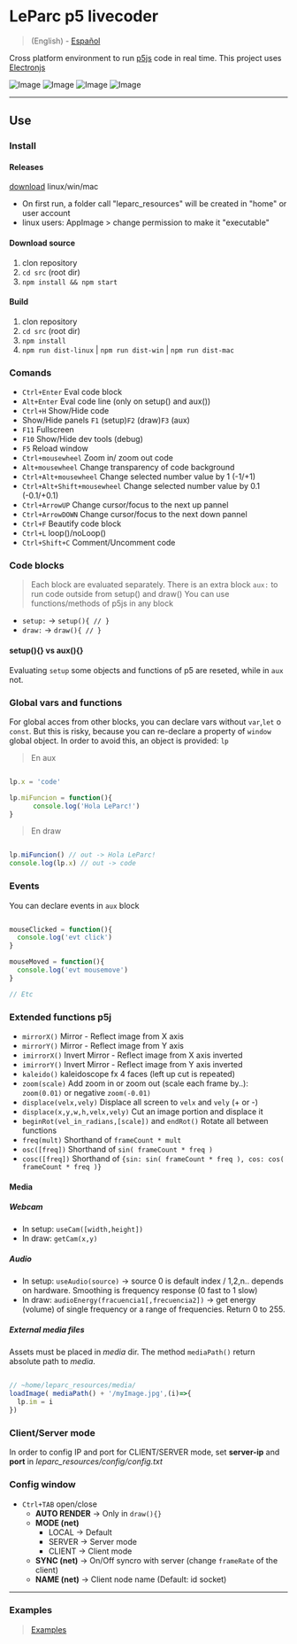 # LeParc p5 livecoder

> (English) - [Español](https://github.com/andrusenn/leparc-lc-p5js/blob/master/README.en.md)

Cross platform environment to run [p5js](http://p5js.org/) code in real time.
This project uses [Electronjs](https://electronjs.org/)

![Image](http://andressenn.com/leparc-lc/c1.jpg)
![Image](http://andressenn.com/leparc-lc/c2.jpg)
![Image](http://andressenn.com/leparc-lc/c3.jpg)
![Image](http://andressenn.com/leparc-lc/c4.jpg)

----

## Use

### Install

#### Releases

[download](https://github.com/andrusenn/leparc-lc-p5js/releases) linux/win/mac

- On first run, a folder call "leparc_resources" will be created in "home" or user account
- linux users: AppImage > change permission to make it "executable"

#### Download source

1. clon repository
2. `cd src` (root dir)
3. `npm install && npm start`

#### Build

1. clon repository
2. `cd src` (root dir)
3. `npm install`
4. `npm run dist-linux` |  `npm run dist-win` | `npm run dist-mac`

### Comands

- `Ctrl+Enter` Eval code block
- `Alt+Enter` Eval code line (only on setup() and aux())
- `Ctrl+H` Show/Hide code
- Show/Hide panels `F1` (setup)`F2` (draw)`F3` (aux)
- `F11` Fullscreen
- `F10` Show/Hide dev tools (debug)
- `F5` Reload window
- `Ctrl+mousewheel` Zoom in/ zoom out code
- `Alt+mousewheel` Change transparency of code background
- `Ctrl+Alt+mousewheel` Change selected number value by 1 (-1/+1)
- `Ctrl+Alt+Shift+mousewheel` Change selected number value by 0.1 (-0.1/+0.1)
- `Ctrl+ArrowUP` Change cursor/focus to the next up pannel
- `Ctrl+ArrowDOWN` Change cursor/focus to the next down pannel
- `Ctrl+F` Beautify code block
- `Ctrl+L` loop()/noLoop()
- `Ctrl+Shift+C` Comment/Uncomment code

### Code blocks

> Each block are evaluated separately. There is an extra block `aux:` to run code outside from setup() and draw()
> You can use functions/methods of p5js in any block

- `setup:` -> `setup(){ // }`
- `draw:` -> `draw(){ // }`

#### setup(){} vs aux(){}

Evaluating `setup` some objects and functions of p5 are reseted, while in `aux` not.

### Global vars and functions

For global acces from other blocks, you can declare vars without `var`,`let` o `const`. But this is risky, because you can re-declare a property of `window` global object.
In order to avoid this, an object is provided: `lp`

> En aux

~~~js

lp.x = 'code'

lp.miFuncion = function(){
      console.log('Hola LeParc!')
}

~~~

> En draw

~~~js

lp.miFuncion() // out -> Hola LeParc!
console.log(lp.x) // out -> code

~~~

### Events

You can declare events in `aux` block

~~~js

mouseClicked = function(){
  console.log('evt click')
}

mouseMoved = function(){
  console.log('evt mousemove')
}

// Etc
~~~

### Extended functions p5j

- `mirrorX()` Mirror - Reflect image from X axis
- `mirrorY()` Mirror - Reflect image from Y axis
- `imirrorX()` Invert Mirror - Reflect image from X axis inverted
- `imirrorY()` Invert Mirror - Reflect image from Y axis inverted
- `kaleido()` kaleidoscope fx 4 faces (left up cut is repeated)
- `zoom(scale)` Add zoom in or zoom out (scale each frame by..): `zoom(0.01)` or negative `zoom(-0.01)`
- `displace(velx,vely)` Displace all screen to `velx` and `vely` (+ or -)
- `displace(x,y,w,h,velx,vely)` Cut an image portion and displace it
- `beginRot(vel_in_radians,[scale])` and `endRot()` Rotate all between functions
- `freq(mult)` Shorthand of `frameCount * mult`
- `osc([freq])` Shorthand of `sin( frameCount * freq )`
- `cosc([freq])` Shorthand of `{sin: sin( frameCount * freq ), cos: cos( frameCount * freq )}`

#### Media

##### Webcam

- In setup: `useCam([width,height])`
- In draw: `getCam(x,y)`

##### Audio

- In setup: `useAudio(source)` -> source 0 is default index / 1,2,n.. depends on hardware. Smoothing is frequency response (0 fast to 1 slow)
- In draw: `audioEnergy(fracuencia1[,frecuencia2])` -> get energy (volume) of single frequency or a range of frequencies. Return 0 to 255.

##### External media files

Assets must be placed in *media* dir.
The method `mediaPath()` return absolute path to *media*.

~~~js

// ~home/leparc_resources/media/
loadImage( mediaPath() + '/myImage.jpg',(i)=>{
  lp.im = i
})

~~~

### Client/Server mode

In order to config IP and port for CLIENT/SERVER mode, set **server-ip** and **port** in *leparc_resources/config/config.txt*

### Config window

- `Ctrl+TAB` open/close
  - **AUTO RENDER** -> Only in `draw(){}`
  - **MODE (net)**
    - LOCAL -> Default
    - SERVER -> Server mode
    - CLIENT -> Client mode
  - **SYNC (net)** -> On/Off syncro with server (change `frameRate` of the client)
  - **NAME (net)** -> Client node name (Default: id socket)
  
----

### Examples

> [Examples](https://github.com/andrusenn/leparc-lc-p5js/wiki)